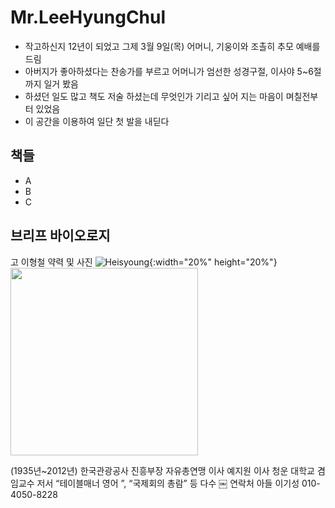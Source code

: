 # Mr.LeeHyungChul
- 작고하신지 12년이 되었고 그제 3월 9일(목) 어머니, 기웅이와 조촐히 추모 예배를 드림   
- 아버지가 좋아하셨다는 찬송가를 부르고 어머니가 엄선한 성경구절, 이사야 5~6절 까지 일거 봤음   
- 하셨던 일도 많고 책도 저술 하셨는데 무엇인가 기리고 싶어 지는 마음이 며칠전부터 있었음   
- 이 공간을 이용하여 일단 첫 발을 내딛다  

## 책들
- A
- B
- C

## 브리프 바이오로지
고 이형철 약력 및 사진
![Heisyoung](https://user-images.githubusercontent.com/10893178/224475937-cb15e805-e1b6-4a04-91a8-64bc8e5845f6.jpeg){:width="20%" height="20%"}
<img src="/img/myImg.png" width="300" height="300">

(1935년~2012년)
한국관광공사 진흥부장
자유총연맹 이사
예지원 이사
청운 대학교 겸임교수
저서 “테이블매너 영어 ”, “국제회의 총람” 등 다수
￼
연락처 
아들 이기성 010-4050-8228
